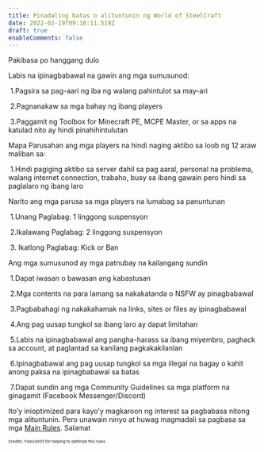 ```yaml
---
title: Pinadaling batas o alituntunin ng World of SteelCraft
date: 2022-02-19T09:18:11.519Z
draft: true
enableComments: false
---
```

<!-- wp:paragraph {"textColor":"black"} -->

<p class="has-black-color has-text-color">Pakibasa po hanggang dulo</p>
<!-- /wp:paragraph -->

<!-- wp:paragraph {"textColor":"black"} -->

<p class="has-black-color has-text-color">Labis na ipinagbabawal na gawin ang mga sumusunod:</p>
<!-- /wp:paragraph -->

<!-- wp:paragraph {"textColor":"black"} -->

<p class="has-black-color has-text-color">&nbsp;1.Pagsira sa pag-aari ng iba ng walang pahintulot sa may-ari</p>
<!-- /wp:paragraph -->

<!-- wp:paragraph {"textColor":"black"} -->

<p class="has-black-color has-text-color">&nbsp;2.Pagnanakaw sa mga bahay ng ibang players</p>
<!-- /wp:paragraph -->

<!-- wp:paragraph {"textColor":"black"} -->

<p class="has-black-color has-text-color">&nbsp;3.Paggamit ng Toolbox for Minecraft PE, MCPE Master, or sa apps na katulad nito ay hindi pinahihintulutan</p>
<!-- /wp:paragraph -->

<!-- wp:paragraph {"textColor":"black"} -->

<p class="has-black-color has-text-color">Mapa Parusahan ang mga players na hindi naging aktibo sa loob ng 12 araw maliban sa:</p>
<!-- /wp:paragraph -->

<!-- wp:paragraph {"textColor":"black"} -->

<p class="has-black-color has-text-color">&nbsp;1.Hindi pagiging aktibo sa server dahil sa pag aaral, personal na problema, walang internet connection, trabaho, busy sa ibang gawain pero hindi sa paglalaro ng ibang laro</p>
<!-- /wp:paragraph -->

<!-- wp:paragraph {"textColor":"black"} -->

<p class="has-black-color has-text-color">Narito ang mga parusa sa mga players na lumabag sa panuntunan</p>
<!-- /wp:paragraph -->

<!-- wp:paragraph {"textColor":"black"} -->

<p class="has-black-color has-text-color">&nbsp;1.Unang Paglabag: 1 linggong suspensyon</p>
<!-- /wp:paragraph -->

<!-- wp:paragraph {"textColor":"black"} -->

<p class="has-black-color has-text-color">&nbsp;2.Ikalawang Paglabag: 2 linggong suspensyon</p>
<!-- /wp:paragraph -->

<!-- wp:paragraph {"textColor":"black"} -->

<p class="has-black-color has-text-color">&nbsp;3. Ikatlong Paglabag: Kick or Ban</p>
<!-- /wp:paragraph -->

<!-- wp:paragraph {"textColor":"black"} -->

<p class="has-black-color has-text-color">Ang mga sumusunod ay mga patnubay na kailangang sundin</p>
<!-- /wp:paragraph -->

<!-- wp:paragraph {"textColor":"black"} -->

<p class="has-black-color has-text-color">&nbsp;1.Dapat iwasan o bawasan ang kabastusan</p>
<!-- /wp:paragraph -->

<!-- wp:paragraph {"textColor":"black"} -->

<p class="has-black-color has-text-color">&nbsp;2.Mga contents na para lamang sa nakakatanda o NSFW ay pinagbabawal</p>
<!-- /wp:paragraph -->

<!-- wp:paragraph {"textColor":"black"} -->

<p class="has-black-color has-text-color">&nbsp;3.Pagbabahagi ng nakakahamak na links, sites or files ay ipinagbabawal</p>
<!-- /wp:paragraph -->

<!-- wp:paragraph {"textColor":"black"} -->

<p class="has-black-color has-text-color">&nbsp;4.Ang pag uusap tungkol sa ibang laro ay dapat limitahan</p>
<!-- /wp:paragraph -->

<!-- wp:paragraph {"textColor":"black"} -->

<p class="has-black-color has-text-color">&nbsp;5.Labis na ipinagbabawal ang pangha-harass sa ibang miyembro, paghack sa account, at paglantad sa kanilang pagkakakilanlan</p>
<!-- /wp:paragraph -->

<!-- wp:paragraph {"textColor":"black"} -->

<p class="has-black-color has-text-color">&nbsp;6.Ipinagbabawal ang pag uusap tungkol sa mga illegal na bagay o kahit anong paksa na ipinagbabawal sa batas</p>
<!-- /wp:paragraph -->

<!-- wp:paragraph {"textColor":"black"} -->

<p class="has-black-color has-text-color">&nbsp;7.Dapat sundin ang mga Community Guidelines sa mga platform na ginagamit (Facebook Messenger/Discord)</p>
<!-- /wp:paragraph -->

<!-- wp:paragraph {"textColor":"black"} -->

<p class="has-black-color has-text-color">Ito’y inioptimized para kayo’y magkaroon ng interest sa pagbabasa nitong mga alituntunin. Pero unawain ninyo at huwag magmadali sa pagbasa sa mga <a href="http://worldofsteelcraft.tk/rules/tl">Main Rules</a>. Salamat</p>
<!-- /wp:paragraph -->

<!-- wp:paragraph -->

<p></p>
<!-- /wp:paragraph -->

<!-- wp:paragraph -->

<p></p>
<!-- /wp:paragraph -->

<!-- wp:paragraph {"style":{"typography":{"fontSize":8}}} -->

<p style="font-size:8px">Credits: Yxles3403 for helping to optimize this rules</p>
<!-- /wp:paragraph -->

<!-- wp:block {"ref":258} /-->
